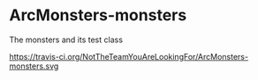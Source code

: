 # ArcMonsters-monsters
The monsters and its test class

https://travis-ci.org/NotTheTeamYouAreLookingFor/ArcMonsters-monsters.svg
